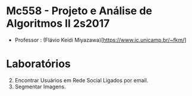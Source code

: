 # Mc558 - Projeto e Análise de Algoritmos II 2s2017

- Professor : (Flávio Keidi Miyazawa)[https://www.ic.unicamp.br/~fkm/]

# Laboratórios

02. Encontrar Usuários em Rede Social Ligados por email.
03. Segmentar Imagens.
